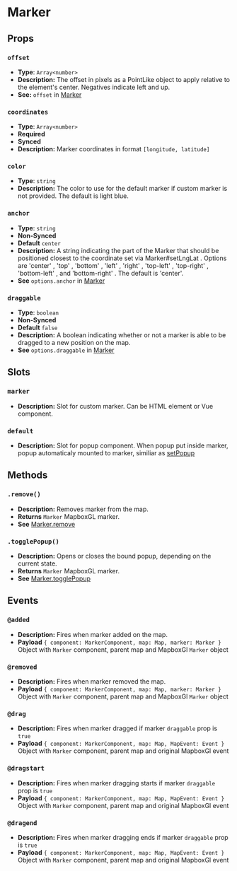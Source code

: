 # Marker

## Props

### `offset`

- **Type**: `Array<number>`
- **Description:** The offset in pixels as a PointLike object to apply relative to the element's center. Negatives indicate left and up.
- **See:** `offset` in [Marker](https://docs.mapbox.com/mapbox-gl-js/api/#marker)

### `coordinates`

- **Type**: `Array<number>`
- **Required**
- **Synced**
- **Description:** Marker coordinates in format `[longitude, latitude]`

### `color`

- **Type**: `string`
- **Description:** The color to use for the default marker if custom marker is not provided. The default is light blue.

### `anchor`

- **Type**: `string`
- **Non-Synced**
- **Default** `center`
- **Description:** A string indicating the part of the Marker that should be positioned closest to the coordinate set via Marker#setLngLat . Options are 'center' , 'top' , 'bottom' , 'left' , 'right' , 'top-left' , 'top-right' , 'bottom-left' , and 'bottom-right' . The default is 'center'.
- **See** `options.anchor` in [Marker](https://docs.mapbox.com/mapbox-gl-js/api/#marker)

### `draggable`

- **Type**: `boolean`
- **Non-Synced**
- **Default** `false`
- **Description:** A boolean indicating whether or not a marker is able to be dragged to a new position on the map.
- **See** `options.draggable` in [Marker](https://docs.mapbox.com/mapbox-gl-js/api/#marker)

## Slots

### `marker`

- **Description:** Slot for custom marker. Can be HTML element or Vue component.

### `default`

- **Description:** Slot for popup component. When popup put inside marker, popup automaticaly mounted to marker, similiar as [setPopup](https://docs.mapbox.com/mapbox-gl-js/api/#marker#setpopup)

## Methods

### `.remove()`

- **Description:** Removes marker from the map.
- **Returns** `Marker` MapboxGL marker.
- **See** [Marker.remove](https://docs.mapbox.com/mapbox-gl-js/api/#marker#remove)

### `.togglePopup()`

- **Description:** Opens or closes the bound popup, depending on the current state.
- **Returns** `Marker` MapboxGL marker.
- **See** [Marker.togglePopup](https://docs.mapbox.com/mapbox-gl-js/api/#marker#togglepopup)

## Events

### `@added`

- **Description:** Fires when marker added on the map.
- **Payload** `{ component: MarkerComponent, map: Map, marker: Marker }` Object with `Marker` component, parent map and MapboxGl `Marker` object

### `@removed`

- **Description:** Fires when marker removed the map.
- **Payload** `{ component: MarkerComponent, map: Map, marker: Marker }` Object with `Marker` component, parent map and MapboxGl `Marker` object

### `@drag`

- **Description:** Fires when marker dragged if marker `draggable` prop is `true`
- **Payload** `{ component: MarkerComponent, map: Map, MapEvent: Event }` Object with `Marker` component, parent map and original MapboxGl event

### `@dragstart`

- **Description:** Fires when marker dragging starts if marker `draggable` prop is `true`
- **Payload** `{ component: MarkerComponent, map: Map, MapEvent: Event }` Object with `Marker` component, parent map and original MapboxGl event

### `@dragend`

- **Description:** Fires when marker dragging ends if marker `draggable` prop is `true`
- **Payload** `{ component: MarkerComponent, map: Map, MapEvent: Event }` Object with `Marker` component, parent map and original MapboxGl event
